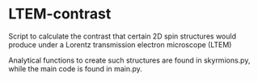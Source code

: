 # LTEM-contrast
Script to calculate the contrast that certain 2D spin structures would produce under a Lorentz transmission electron microscope (LTEM)

Analytical functions to create such structures are found in skyrmions.py, while the main code is found in main.py.
